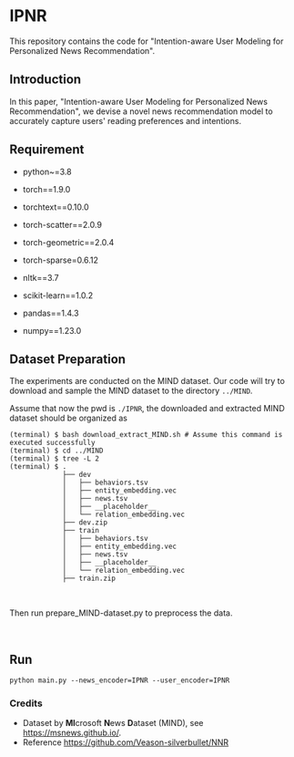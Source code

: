 # IPNR
This repository contains the code for "Intention-aware User Modeling for Personalized News Recommendation".

## Introduction 
In this paper, "Intention-aware User Modeling for Personalized News Recommendation", we devise a novel news recommendation model to accurately capture users' reading preferences and intentions.

## Requirement

- python~=3.8

- torch==1.9.0

- torchtext==0.10.0

- torch-scatter==2.0.9

- torch-geometric==2.0.4

- torch-sparse=0.6.12

- nltk==3.7

- scikit-learn==1.0.2

- pandas==1.4.3

- numpy==1.23.0



## Dataset Preparation
The experiments are conducted on the MIND dataset. Our code will try to download and sample the MIND dataset to the directory `../MIND`.

Assume that now the pwd is `./IPNR`, the downloaded and extracted MIND dataset should be organized as

    (terminal) $ bash download_extract_MIND.sh # Assume this command is executed successfully
    (terminal) $ cd ../MIND
    (terminal) $ tree -L 2
    (terminal) $ .
                 ├── dev
                 │   ├── behaviors.tsv
                 │   ├── entity_embedding.vec
                 │   ├── news.tsv
                 │   ├── __placeholder__
                 │   └── relation_embedding.vec
                 ├── dev.zip
                 ├── train
                 │   ├── behaviors.tsv
                 │   ├── entity_embedding.vec
                 │   ├── news.tsv
                 │   ├── __placeholder__
                 │   └── relation_embedding.vec
                 ├── train.zip
    
<br/>

Then run prepare_MIND-dataset.py to preprocess the data.

<br/>

## Run

<pre><code>python main.py --news_encoder=IPNR --user_encoder=IPNR</code></pre>


### Credits

- Dataset by **MI**crosoft **N**ews **D**ataset (MIND), see <https://msnews.github.io/>.
- Reference https://github.com/Veason-silverbullet/NNR
